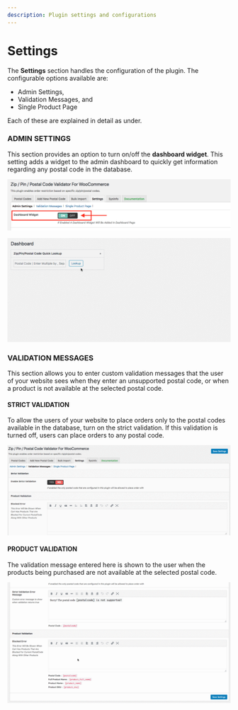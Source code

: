 ```yaml
---
description: Plugin settings and configurations
---
```


# Settings

The **Settings** section handles the configuration of the plugin. The configurable options available are:

* Admin Settings, 
* Validation Messages, and 
* Single Product Page

Each of these are explained in detail as under.

### ADMIN SETTINGS

This section provides an option to turn on/off the **dashboard widget**. This setting adds a widget to the admin dashboard to quickly get information regarding any postal code in the database.

![](.gitbook/assets/screen-shot-2020-03-21-at-8.08.50-am.png)

![](.gitbook/assets/jeyqgtols3.gif)

### VALIDATION MESSAGES

This section allows you to enter custom validation messages that the user of your website sees when they enter an unsupported postal code, or when a product is not available at the selected postal code.

#### STRICT VALIDATION

To allow the users of your website to place orders only to the postal codes available in the database, turn on the strict validation. If this validation is turned off, users can place orders to any postal code.

![](.gitbook/assets/dqp2fdzvmv.gif)

#### PRODUCT VALIDATION

The validation message entered here is shown to the user when the products being purchased are not available at the selected postal code.

![](.gitbook/assets/bnfr9byarx.gif)

